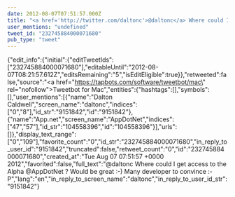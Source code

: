 ```yaml
---
date: 2012-08-07T07:51:57.000Z
title: "<a href='http://twitter.com/daltonc'>@daltonc</a> Where could I get access to the Alpha <a href='http://twitter.com/AppDotNet'>@AppDotNet</a> ? Would be great :-) Many developer to convince :-P″"
user_mentions: "undefined"
tweet_id: "232745884000071680"
pub_type: "tweet"
---
```

{"edit_info":{"initial":{"editTweetIds":["232745884000071680"],"editableUntil":"2012-08-07T08:21:57.612Z","editsRemaining":"5","isEditEligible":true}},"retweeted":false,"source":"<a href=\"https://tapbots.com/software/tweetbot/mac\" rel=\"nofollow\">Tweetbot for Mac</a>","entities":{"hashtags":[],"symbols":[],"user_mentions":[{"name":"Dalton Caldwell","screen_name":"daltonc","indices":["0","8"],"id_str":"9151842","id":"9151842"},{"name":"App.net","screen_name":"AppDotNet","indices":["47","57"],"id_str":"104558396","id":"104558396"}],"urls":[]},"display_text_range":["0","109"],"favorite_count":"0","id_str":"232745884000071680","in_reply_to_user_id":"9151842","truncated":false,"retweet_count":"0","id":"232745884000071680","created_at":"Tue Aug 07 07:51:57 +0000 2012","favorited":false,"full_text":"@daltonc Where could I get access to the Alpha @AppDotNet ? Would be great :-) Many developer to convince :-P","lang":"en","in_reply_to_screen_name":"daltonc","in_reply_to_user_id_str":"9151842"}

